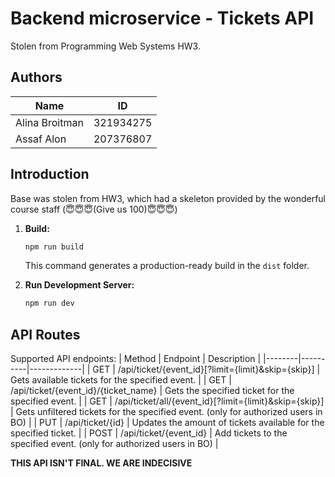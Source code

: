 # Backend microservice - Tickets API
Stolen from Programming Web Systems HW3. 

## Authors
| Name           | ID        |
| -------------- | --------- |
| Alina Broitman | 321934275 |
| Assaf Alon     | 207376807 |


## Introduction

Base was stolen from HW3, which had a skeleton provided by the wonderful course staff (😇😇😇(Give us 100)😇😇😇)

1. **Build:**

     ```bash
     npm run build
     ```

   This command generates a production-ready build in the `dist` folder.

2. **Run Development Server:**

     ```bash
     npm run dev
     ```

## API Routes

Supported API endpoints:
| Method | Endpoint | Description |
|--------|----------|-------------|
| GET    | /api/ticket/{event_id}[?limit={limit}&skip={skip}] | Gets available tickets for the specified event. |
| GET    | /api/ticket/{event_id}/{ticket_name} | Gets the specified ticket for the specified event. |
| GET    | /api/ticket/all/{event_id}[?limit={limit}&skip={skip}] | Gets unfiltered tickets for the specified event. (only for authorized users in BO) |
| PUT    | /api/ticket/{id} | Updates the amount of tickets available for the specified ticket. |
| POST   | /api/ticket/{event_id} | Add tickets to the specified event. (only for authorized users in BO) |

**THIS API ISN'T FINAL. WE ARE INDECISIVE**